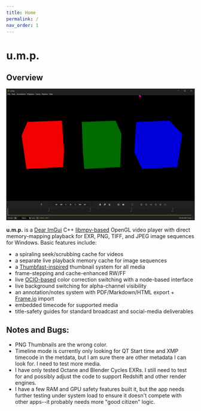 ```yaml
---
title: Home
permalink: /
nav_order: 1
---
```


# u.m.p.

## Overview

![ump image](images/ump_HceQxrXtfQ.png)

**u.m.p.** is a [Dear ImGui](https://github.com/ocornut/imgui) C++ [libmpv-based](https://mpv.io/) OpenGL video player with direct memory-mapping playback for EXR, PNG, TIFF, and JPEG image sequences for Windows. Basic features include:

 - a spiraling seek/scrubbing cache for videos
 - a separate live playback memory cache for image sequences 
 - a [Thumbfast-inspired](https://github.com/po5/thumbfast) thumbnail system for all media
 - frame-stepping and cache-enhanced RW/FF
 - live [OCIO-based](https://opencolorio.org/) color correction switching with a node-based interface
 - live background switching for alpha-channel visibility
 - an annotation/notes system with PDF/Markdown/HTML export + [Frame.io](https://frame.io/home) import
 - embedded timecode for supported media
 - title-safety guides for standard broadcast and social-media deliverables


## Notes and Bugs:

- PNG Thumbnails are the wrong color.
- Timeline mode is currently only looking for QT Start time and XMP timecode in the metdata, but I am sure there are other metadata I can look for. I need to test more media.
- I have only tested Octane and Blender Cycles EXRs. I still need to test for and possibly adjust the code to support Redshift and other render engines.
- I have a few RAM and GPU safety features built it, but the app needs further testing under system load to ensure it doesn't compete with other apps--it probably needs more "good citizen" logic.